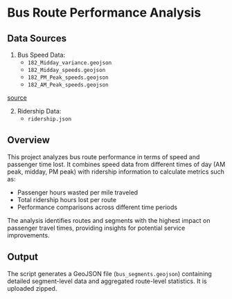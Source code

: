 # Bus Route Performance Analysis

## Data Sources

1. Bus Speed Data:
   - `182_Midday_variance.geojson`
   - `182_Midday_speeds.geojson`
   - `182_PM_Peak_speeds.geojson`
   - `182_AM_Peak_speeds.geojson`

[source](https://rt--cal-itp-data-analyses.netlify.app/district_07-los-angeles/20__speedmaps__district_07-los-angeles__itp_id_182)

2. Ridership Data:
   - `ridership.json`

## Overview

This project analyzes bus route performance in terms of speed and passenger time lost. It combines speed data from different times of day (AM peak, midday, PM peak) with ridership information to calculate metrics such as:

- Passenger hours wasted per mile traveled
- Total ridership hours lost per route
- Performance comparisons across different time periods

The analysis identifies routes and segments with the highest impact on passenger travel times, providing insights for potential service improvements.

## Output

The script generates a GeoJSON file (`bus_segments.geojson`) containing detailed segment-level data and aggregated route-level statistics. It is uploaded zipped.